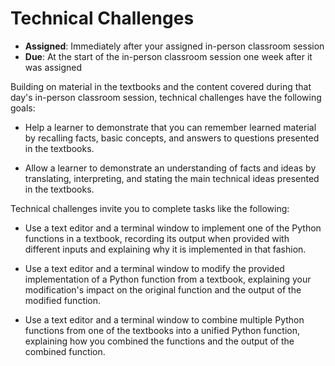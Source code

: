 # Technical Challenges

- **Assigned**: Immediately after your assigned in-person classroom session
- **Due**: At the start of the in-person classroom session one week after it was assigned

Building on material in the textbooks and the content covered during that day's
in-person classroom session, technical challenges have the following goals:

- Help a learner to demonstrate that you can remember learned material by recalling
  facts, basic concepts, and answers to questions presented in the textbooks.

- Allow a learner to demonstrate an understanding of facts and ideas by translating,
  interpreting, and stating the main technical ideas presented in the textbooks.

Technical challenges invite you to complete tasks like the following:

- Use a text editor and a terminal window to implement one of the Python
  functions in a textbook, recording its output when provided with different
  inputs and explaining why it is implemented in that fashion.

- Use a text editor and a terminal window to modify the provided implementation
  of a Python function from a textbook, explaining your modification's impact on
  the original function and the output of the modified function.

- Use a text editor and a terminal window to combine multiple Python functions
  from one of the textbooks into a unified Python function, explaining how you
  combined the functions and the output of the combined function.
